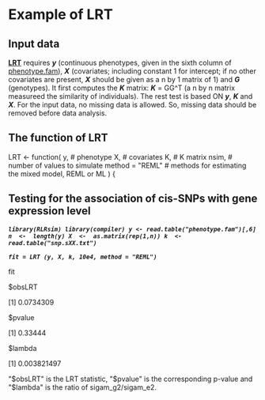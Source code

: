 # Example of LRT

## Input data
**[LRT](https://github.com/biostatpzeng/LRT/blob/master/LRT.R)** requires ***y*** (continuous phenotypes, given in the sixth column of [phenotype.fam](https://github.com/biostatpzeng/LRT/blob/master/phenotype.fam)), ***X*** (covariates; including constant 1 for intercept; if no other covariates are present, ***X*** should be given as a n by 1 matrix of 1) and ***G*** (genotypes). It first computes the ***K*** matrix: ***K*** = GG^T (a n by n matrix measureed the similarity of individuals). The rest test is based ON ***y***, ***K*** and ***X***. For the input data, no missing data is allowed. So, missing data should be removed before data analysis.

## The function of LRT

LRT  <- function(
	y, # phenotype
	X, # covariates
	K, # K matrix
	nsim, # number of values to simulate
	method = "REML" # methods for estimating the mixed model, REML or ML
  )  {

## Testing for the association of cis-SNPs with gene expression level 

***`
library(RLRsim)
library(compiler)
y <- read.table("phenotype.fam")[,6] 
n  <-  length(y)
X  <-  as.matrix(rep(1,n))
k  <- read.table("snp.sXX.txt")
`***

***` fit = LRT (y, X, k, 10e4, method = "REML") `***

fit

$obsLRT

[1] 0.0734309

$pvalue

[1] 0.33444

$lambda

[1] 0.003821497

"$obsLRT" is the LRT statistic, "$pvalue" is the corresponding p-value and "$lambda" is the ratio of sigam_g2/sigam_e2. 




